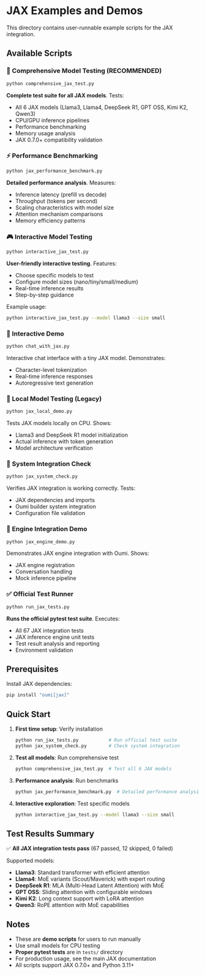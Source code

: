 # JAX Examples and Demos

This directory contains user-runnable example scripts for the JAX integration.

## Available Scripts

### 🧪 Comprehensive Model Testing (RECOMMENDED)
```bash
python comprehensive_jax_test.py
```
**Complete test suite for all JAX models**. Tests:
- All 6 JAX models (Llama3, Llama4, DeepSeek R1, GPT OSS, Kimi K2, Qwen3)
- CPU/GPU inference pipelines
- Performance benchmarking
- Memory usage analysis
- JAX 0.7.0+ compatibility validation

### ⚡ Performance Benchmarking
```bash
python jax_performance_benchmark.py
```
**Detailed performance analysis**. Measures:
- Inference latency (prefill vs decode)
- Throughput (tokens per second)
- Scaling characteristics with model size
- Attention mechanism comparisons
- Memory efficiency patterns

### 🎮 Interactive Model Testing
```bash
python interactive_jax_test.py
```
**User-friendly interactive testing**. Features:
- Choose specific models to test
- Configure model sizes (nano/tiny/small/medium)
- Real-time inference results
- Step-by-step guidance

Example usage:
```bash
python interactive_jax_test.py --model llama3 --size small
```

### 🤖 Interactive Demo
```bash
python chat_with_jax.py
```
Interactive chat interface with a tiny JAX model. Demonstrates:
- Character-level tokenization
- Real-time inference responses
- Autoregressive text generation

### 🧪 Local Model Testing (Legacy)
```bash
python jax_local_demo.py
```
Tests JAX models locally on CPU. Shows:
- Llama3 and DeepSeek R1 model initialization
- Actual inference with token generation
- Model architecture verification

### 🔧 System Integration Check
```bash
python jax_system_check.py
```
Verifies JAX integration is working correctly. Tests:
- JAX dependencies and imports
- Oumi builder system integration
- Configuration file validation

### 🚀 Engine Integration Demo
```bash
python jax_engine_demo.py
```
Demonstrates JAX engine integration with Oumi. Shows:
- JAX engine registration
- Conversation handling
- Mock inference pipeline

### ✅ Official Test Runner
```bash
python run_jax_tests.py
```
**Runs the official pytest test suite**. Executes:
- All 67 JAX integration tests
- JAX inference engine unit tests
- Test result analysis and reporting
- Environment validation

## Prerequisites

Install JAX dependencies:
```bash
pip install "oumi[jax]"
```

## Quick Start

1. **First time setup**: Verify installation
   ```bash
   python run_jax_tests.py           # Run official test suite
   python jax_system_check.py        # Check system integration
   ```

2. **Test all models**: Run comprehensive test
   ```bash
   python comprehensive_jax_test.py  # Test all 6 JAX models
   ```

3. **Performance analysis**: Run benchmarks
   ```bash
   python jax_performance_benchmark.py  # Detailed performance analysis
   ```

4. **Interactive exploration**: Test specific models
   ```bash
   python interactive_jax_test.py --model llama3 --size small
   ```

## Test Results Summary

✅ **All JAX integration tests pass** (67 passed, 12 skipped, 0 failed)

Supported models:
- **Llama3**: Standard transformer with efficient attention
- **Llama4**: MoE variants (Scout/Maverick) with expert routing
- **DeepSeek R1**: MLA (Multi-Head Latent Attention) with MoE
- **GPT OSS**: Sliding attention with configurable windows
- **Kimi K2**: Long context support with LoRA attention
- **Qwen3**: RoPE attention with MoE capabilities

## Notes

- These are **demo scripts** for users to run manually
- Use small models for CPU testing
- **Proper pytest tests** are in `tests/` directory
- For production usage, see the main JAX documentation
- All scripts support JAX 0.7.0+ and Python 3.11+
